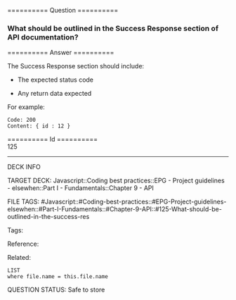 ========== Question ==========  

### What should be outlined in the Success Response section of API documentation?  

========== Answer ==========  

The Success Response section should include:

-   The expected status code

-   Any return data expected

For example:

```
Code: 200
Content: { id : 12 }
```

========== Id ==========  
125

---

DECK INFO

TARGET DECK: Javascript::Coding best practices::EPG - Project guidelines - elsewhen::Part I - Fundamentals::Chapter 9 - API

FILE TAGS: #Javascript::#Coding-best-practices::#EPG-Project-guidelines-elsewhen::#Part-I-Fundamentals::#Chapter-9-API::#125-What-should-be-outlined-in-the-success-res

Tags:

Reference:

Related:

```dataview
LIST
where file.name = this.file.name
```

QUESTION STATUS: Safe to store
